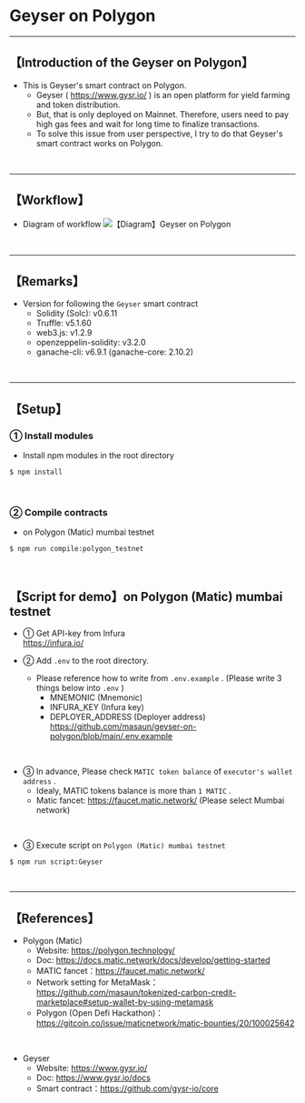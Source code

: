 # Geyser on Polygon

***
## 【Introduction of the Geyser on Polygon】
- This is Geyser's smart contract on Polygon.
  - Geyser ( https://www.gysr.io/ ) is an open platform for yield farming and token distribution.
  - But, that is only deployed on Mainnet. Therefore, users need to pay high gas fees and wait for long time to finalize transactions.
  - To solve this issue from user perspective, I try to do that Geyser's smart contract works on Polygon.

&nbsp;

***

## 【Workflow】
- Diagram of workflow
![【Diagram】Geyser on Polygon](https://user-images.githubusercontent.com/19357502/119259362-e7d22000-bc08-11eb-8904-6ca1afe11d28.jpg)

&nbsp;

***

## 【Remarks】
- Version for following the `Geyser` smart contract
  - Solidity (Solc): v0.6.11
  - Truffle: v5.1.60
  - web3.js: v1.2.9
  - openzeppelin-solidity: v3.2.0
  - ganache-cli: v6.9.1 (ganache-core: 2.10.2)


&nbsp;

***

## 【Setup】
### ① Install modules
- Install npm modules in the root directory
```
$ npm install
```

<br>

### ② Compile contracts
- on Polygon (Matic) mumbai testnet
```
$ npm run compile:polygon_testnet
```

<br>

## 【Script for demo】on Polygon (Matic) mumbai testnet
- ① Get API-key from Infura  
https://infura.io/


- ② Add `.env` to the root directory.
  - Please reference how to write from `.env.example` . (Please write 3 things below into `.env` )
    - MNEMONIC (Mnemonic)  
    - INFURA_KEY (Infura key)  
    - DEPLOYER_ADDRESS (Deployer address)  
      https://github.com/masaun/geyser-on-polygon/blob/main/.env.example

<br>

- ③ In advance, Please check `MATIC token balance` of `executor's wallet address` .
  - Idealy, MATIC tokens balance is more than `1 MATIC` .
  - Matic fancet: https://faucet.matic.network/ (Please select Mumbai network)

<br>

- ③ Execute script on `Polygon (Matic) mumbai testnet`
```
$ npm run script:Geyser
```

<br>

***

## 【References】
- Polygon (Matic)
  - Website: https://polygon.technology/
  - Doc: https://docs.matic.network/docs/develop/getting-started 
  - MATIC fancet：https://faucet.matic.network/
  - Network setting for MetaMask：https://github.com/masaun/tokenized-carbon-credit-marketplace#setup-wallet-by-using-metamask
  - Polygon (Open Defi Hackathon)：https://gitcoin.co/issue/maticnetwork/matic-bounties/20/100025642

<br>

- Geyser  
  - Website: https://www.gysr.io/  
  - Doc: https://www.gysr.io/docs  
  - Smart contract：https://github.com/gysr-io/core  
